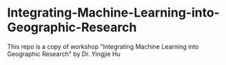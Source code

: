 # Integrating-Machine-Learning-into-Geographic-Research
This repo is a copy of workshop "Integrating Machine Learning into Geographic Research" by Dr. Yingjie Hu
